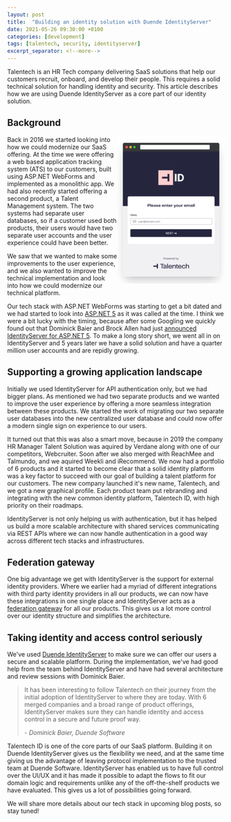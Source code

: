 ```yaml
---
layout: post
title:  "Building an identity solution with Duende IdentityServer"
date: 2021-05-26 09:30:00 +0100
categories: [development]
tags: [talentech, security, identityserver]
excerpt_separator: <!--more-->
---
```

Talentech is an HR Tech company delivering SaaS solutions that help our customers recruit, onboard, and develop their people. This requires a solid technical solution for handling identity and security. This article describes how we are using Duende IdentityServer as a core part of our identity solution.

<!--more-->
## Background
<img src="/images/posts/2021-05-26-duende-identityserver/talentechid-screenshot.png" alt="Screenshot of Talentech ID login page" width="250" align="right">

Back in 2016 we started looking into how we could modernize our SaaS offering. At the time we were offering a web based application tracking system (ATS) to our customers, built using ASP.NET WebForms and implemented as a monolithic app. We had also recently started offering a second product, a Talent Management system. The two systems had separate user databases, so if a customer used both products, their users would have two separate user accounts and the user experience could have been better.

We saw that we wanted to make some improvements to the user experience, and we also wanted to improve the technical implementation and look into how we could modernize our technical platform.

Our tech stack with ASP.NET WebForms was starting to get a bit dated and we had started to look into [ASP.NET 5](https://www.hanselman.com/blog/aspnet-5-is-dead-introducing-aspnet-core-10-and-net-core-10) as it was called at the time. I think we were a bit lucky with the timing, because after some Googling we quickly found out that Dominick Baier and Brock Allen had just [announced IdentityServer for ASP.NET 5](https://leastprivilege.com/2016/01/11/announcing-identityserver-for-asp-net-5-and-net-core/). To make a long story short, we went all in on IdentityServer and 5 years later we have a solid solution and have a quarter million user accounts and are repidly growing.


## Supporting a growing application landscape

Initially we used IdentityServer for API authentication only, but we had bigger plans. As mentioned we had two separate products and we wanted to improve the user experience by offering a more seamless integration between these products. We started the work of migrating our two separate user databases into the new centralized user database and could now offer a modern single sign on experience to our users.

It turned out that this was also a smart move, because in 2019 the company HR Manager Talent Solution was aquired by Verdane along with one of our competitors, Webcruiter. Soon after we also merged with ReachMee and Talmundo, and we aquired Weekli and iRecommend. We now had a portfolio of 6 products and it started to become clear that a solid identity platform was a key factor to succeed with our goal of building a talent platform for our customers. The new company launched it's new name, Talentech, and we got a new graphical profile. Each product team put rebranding and integrating with the new common identity platform, Talentech ID, with high priority on their roadmaps.

IdentityServer is not only helping us with authentication, but it has helped us build a more scalable architecture with shared services communicating via REST APIs where we can now handle authentication in a good way across different tech stacks and infrastructures.


## Federation gateway

One big advantage we get with IdentityServer is the support for external identity providers. Where we earlier had a myriad of different integrations with third party identity providers in all our products, we can now have these integrations in one single place and IdentityServer acts as a [federation gateway](https://identityserver4.readthedocs.io/en/latest/topics/federation_gateway.html) for all our products. This gives us a lot more control over our identity structure and simplifies the architecture. 


## Taking identity and access control seriously

We've used [Duende IdentityServer](https://duendesoftware.com/products/identityserver) to make sure we can offer our users a secure and scalable platform. During the implementation, we've had good help from the team behind IdentityServer and have had several architecture and review sessions with Dominick Baier.

> It has been interesting to follow Talentech on their journey from the initial adoption of IdentityServer to where they are today. With 6 merged companies and a broad range of product offerings, IdentityServer makes sure they can handle identity and access control in a secure and future proof way.
>
>\- _Dominick Baier, Duende Software_


Talentech ID is one of the core parts of our SaaS platform. Building it on Duende IdentityServer gives us the flexibility we need, and at the same time giving us the advantage of leaving protocol implementation to the trusted team at Duende Software. IdentityServer has enabled us to have full control over the UI/UX and it has made it possible to adapt the flows to fit our domain logic and requirements unlike any of the off-the-shelf products we have evaluated. This gives us a lot of possibilities going forward.

We will share more details about our tech stack in upcoming blog posts, so stay tuned!



